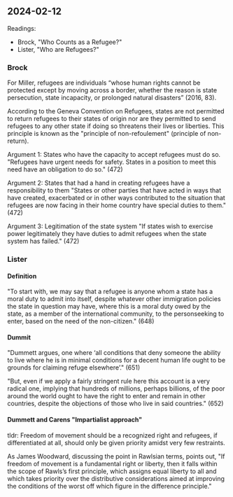 ## 2024-02-12

Readings:
- Brock, "Who Counts as a Refugee?"
- Lister, "Who are Refugees?"

### Brock
For Miller, refugees are individuals “whose human rights cannot be protected
except by moving across a border, whether the reason is state persecution,
state incapacity, or prolonged natural disasters” (2016, 83).

According to the Geneva Convention on Refugees, states are not permitted to return refugees to their states of origin nor are they permitted to send refugees to any other state
if doing so threatens their lives or liberties. This principle is known as the "principle of non-refoulement" (principle of non-return).

Argument 1: States who have the capacity to accept refugees must do so.
"Refugees have urgent needs for safety. States in a position to meet this need have an obligation to do so." (472)

Argument 2: States that had a hand in creating refugees have a responsibility to them
"States or other parties that have acted in ways that have created, exacerbated or in
other ways contributed to the situation that refugees are now facing in their
home country have special duties to them." (472)

Argument 3: Legitimation of the state system
"If states wish to exercise power legitimately they have duties to
admit refugees when the state system has failed." (472)

### Lister
#### Definition
"To start with, we may say that a refugee is anyone whom a state has a moral duty to admit into itself, despite whatever other immigration policies the state in question may have, where this is a moral duty owed by the state, as a member of the international community, to the personseeking to enter, based on the need of the non-citizen." (648)

#### Dummit
"Dummett argues, one where ‘all conditions that deny someone the ability to live where he is in minimal conditions for a decent human life ought to be grounds for claiming refuge elsewhere’." (651)

"But, even if we apply a fairly stringent rule here this account is a very radical one, implying that hundreds of millions, perhaps billions, of the poor around the world ought to have the right to enter and remain in other countries, despite the objections of those who live in said countries." (652)

#### Dummett and Carens "Impartialist approach"

tldr: Freedom of movement should be a recognized right and refugees, if differentiated at all, should only be given priority amidst very few restraints.

As James Woodward, discussing the point in Rawlsian terms, points out,
"If freedom of movement is a fundamental right or liberty, then it falls within the
scope of Rawls’s first principle, which assigns equal liberty to all and which takes
priority over the distributive considerations aimed at improving the conditions of
the worst off which figure in the difference principle."
